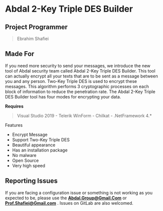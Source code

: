 # Abdal 2-Key Triple DES Builder

## Project Programmer
> Ebrahim Shafiei 

## Made For 

If you need more security to send your messages, we introduce the new tool of Abdal security team called Abdal 2-Key Triple DES Builder. This tool can actually encrypt all your texts that are to be sent as a message between you and any person. Two-Key Triple DES is used to encrypt these messages. This algorithm performs 3 cryptographic processes on each block of information to reduce the penetration rate. The Abdal 2-Key Triple DES Builder tool has four modes for encrypting your data.


**Requires**
> Visual Studio 2019 - Telerik WinForm - Chilkat - .NetFramework 4.*
>


Features

- Encrypt Message
- Support Two-Key Triple DES
- Beautiful appearance
- Has an installation package
- No malware
- Open Source
- Very high speed

## Reporting Issues

If you are facing a configuration issue or something is not working as you expected to be, please use the **Abdal.Group@Gmail.Com** or **Prof.Shafiei@Gmail.com** . Issues on GitLab are also welcomed.